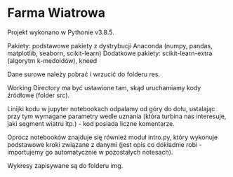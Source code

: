 # Farma Wiatrowa

Projekt wykonano w Pythonie v3.8.5.

Pakiety: podstawowe pakiety z dystrybucji Anaconda (numpy, pandas, matplotlib, seaborn, scikit-learn)
Dodatkowe pakiety: scikit-learn-extra (algorytm k-medoidów), kneed

Dane surowe należy pobrać i wrzucić do folderu res.

Working Directory ma być ustawione tam, skąd uruchamiamy kody źródłowe (folder src).

Linijki kodu w jupyter notebookach odpalamy od góry do dołu, ustalając przy tym wymagane parametry wedle uznania (która turbina nas interesuje, jaki segment wiatru itp.) - kod posiada liczne komentarze.

Oprócz notebooków znajduje się również moduł intro.py, który wykonuje podstawowe kroki związane z danymi (jest opis co dokładnie robi - importujemy go automatycznie w pozostałych notesach).

Wykresy zapisywane są do folderu img.
